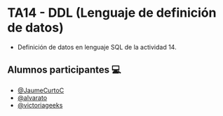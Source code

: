 
# TA14 - DDL (Lenguaje de definición de datos)

* Definición de datos en lenguaje SQL de la actividad 14.

## Alumnos participantes 💻
- [@JaumeCurtoC](https://github.com/JaumeCurtoC)
- [@alvarato](https://github.com/alvarato)
- [@victoriageeks](https://github.com/victoriageeks)


